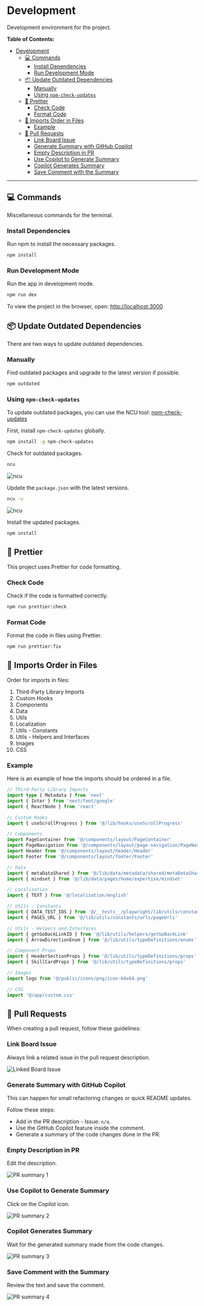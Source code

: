 # Development

Development environment for the project.

**Table of Contents:**

- [Development](#development)
  - [💻 Commands](#-commands)
    - [Install Dependencies](#install-dependencies)
    - [Run Development Mode](#run-development-mode)
  - [📦 Update Outdated Dependencies](#-update-outdated-dependencies)
    - [Manually](#manually)
    - [Using `npm-check-updates`](#using-npm-check-updates)
  - [💅 Prettier](#-prettier)
    - [Check Code](#check-code)
    - [Format Code](#format-code)
  - [🔗 Imports Order in Files](#-imports-order-in-files)
    - [Example](#example)
  - [🔀 Pull Requests](#-pull-requests)
    - [Link Board Issue](#link-board-issue)
    - [Generate Summary with GitHub Copilot](#generate-summary-with-github-copilot)
    - [Empty Description in PR](#empty-description-in-pr)
    - [Use Copilot to Generate Summary](#use-copilot-to-generate-summary)
    - [Copilot Generates Summary](#copilot-generates-summary)
    - [Save Comment with the Summary](#save-comment-with-the-summary)

---

## 💻 Commands

Miscellaneous commands for the terminal.

### Install Dependencies

Run npm to install the necessary packages.

```bash
npm install
```

### Run Development Mode

Run the app in development mode.

```bash
npm run dev
```

To view the project in the browser, open: [http://localhost:3000](http://localhost:3000)

## 📦 Update Outdated Dependencies

There are two ways to update outdated dependencies.

### Manually

Find outdated packages and upgrade to the latest version if possible.

```bash
npm outdated
```

### Using `npm-check-updates`

To update outdated packages, you can use the NCU tool: [npm-check-updates](https://www.npmjs.com/package/npm-check-updates)

First, install `npm-check-updates` globally.

```bash
npm install -g npm-check-updates
```

Check for outdated packages.

```bash
ncu
```

![ncu](/readme-images/development/npm/check-updates-checking.png)

Update the `package.json` with the latest versions.

```bash
ncu -u
```

![ncu](/readme-images/development/npm/check-updates-upgrading.png)

Install the updated packages.

```bash
npm install
```

## 💅 Prettier

This project uses Prettier for code formatting.

### Check Code

Check if the code is formatted correctly.

```bash
npm run prettier:check
```

### Format Code

Format the code in files using Prettier.

```bash
npm run prettier:fix
```

## 🔗 Imports Order in Files

Order for imports in files:

1. Third-Party Library Imports
2. Custom Hooks
3. Components
4. Data
5. Utils
6. Localization
7. Utils - Constants
8. Utils - Helpers and Interfaces
9. Images
10. CSS

### Example

Here is an example of how the imports should be ordered in a file.

```ts
// Third-Party Library Imports
import type { Metadata } from 'next'
import { Inter } from 'next/font/google'
import { ReactNode } from 'react'

// Custom Hooks
import { useScrollProgress } from '@/lib/hooks/useScrollProgress'

// Components
import PageContainer from '@/components/layout/PageContainer'
import PageNavigation from '@/components/layout/page-navigation/PageNavigation'
import Header from '@/components/layout/header/Header'
import Footer from '@/components/layout/footer/Footer'

// Data
import { metaDataShared } from '@/lib/data/metadata/shared/metaDataShared'
import { mindset } from '@/lib/data/pages/home/expertise/mindset'

// Localization
import { TEXT } from '@/localization/english'

// Utils - Constants
import { DATA_TEST_IDS } from '@/__tests__/playwright/lib/utils/constants/ids/dataTestIds'
import { PAGES_URL } from '@/lib/utils/constants/urls/pageUrls'

// Utils - Helpers and Interfaces
import { getGoBackLinkID } from '@/lib/utils/helpers/getGoBackLink'
import { ArrowDirectionEnum } from '@/lib/utils/typeDefinitions/enums'

// Component Props
import { HeaderSectionProps } from '@/lib/utils/typeDefinitions/props'
import { SkillCardProps } from '@/lib/utils/typeDefinitions/props'

// Images
import logo from '@/public/icons/png/icon-64x64.png'

// CSS
import '@/app/custom.css'
```

## 🔀 Pull Requests

When creating a pull request, follow these guidelines:

### Link Board Issue

Always link a related issue in the pull request description.

![Linked Board Issue](/readme-images/development/pull-request/linked-board-issue.png)

### Generate Summary with GitHub Copilot

This can happen for small refactoring changes or quick README updates.

Follow these steps:

- Add in the PR description - Issue: `n/a`.
- Use the GitHub Copilot feature inside the comment.
- Generate a summary of the code changes done in the PR.

### Empty Description in PR

Edit the description.

![PR summary 1](/readme-images/development/pull-request/changes-copilot-summary-1.png)

### Use Copilot to Generate Summary

Click on the Copilot icon.

![PR summary 2](/readme-images/development/pull-request/changes-copilot-summary-2.png)

### Copilot Generates Summary

Wait for the generated summary made from the code changes.

![PR summary 3](/readme-images/development/pull-request/changes-copilot-summary-3.png)

### Save Comment with the Summary

Review the text and save the comment.

![PR summary 4](/readme-images/development/pull-request/changes-copilot-summary-4.png)
